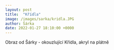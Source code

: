 ```yaml
---
layout: post
title:  "Křídla"
image: /images/sarka/kridla.JPG
author: Šárka
date: 2022-01-27 18:10:00 +0000
---
```


Obraz od Šárky - okouzlující Křídla, akryl na plátně
